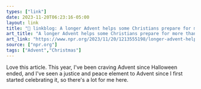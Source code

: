 ```yaml
---
types: ["link"]
date: 2023-11-20T06:23:16-05:00
layout: link
title: "🔗 linkblog: A longer Advent helps some Christians prepare for more than Christmas : NPR'"
art_title: "A longer Advent helps some Christians prepare for more than Christmas : NPR"
art_link: "https://www.npr.org/2023/11/20/1213555198/longer-advent-helps-christians-prepare-more-than-christmas"
source: ["npr.org"]
tags: ["Advent","Christmas"]
---
```

Love this article. This year, I've been craving Advent since Halloween ended, and I've seen a justice and peace element to Advent since I first started celebrating it, so there's a lot for me here.
